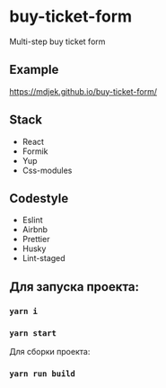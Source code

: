 # buy-ticket-form

Multi-step buy ticket form

## Example 

https://mdjek.github.io/buy-ticket-form/

## Stack
* React 
* Formik
* Yup
* Сss-modules

## Codestyle
* Eslint
* Airbnb
* Prettier
* Husky
* Lint-staged

## Для запуска проекта:
### `yarn i`
### `yarn start`

Для сборки проекта:
### `yarn run build`

